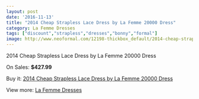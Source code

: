 ```yaml
---
layout: post
date: '2016-11-13'
title: "2014 Cheap Strapless Lace Dress by La Femme 20000 Dress"
category: La Femme Dresses
tags: ["discount","strapless","dresses","bonny","formal"]
image: http://www.neoformal.com/12198-thickbox_default/2014-cheap-strapless-lace-dress-by-la-femme-20000-dress.jpg
---
```

2014 Cheap Strapless Lace Dress by La Femme 20000 Dress

On Sales: **$427.99**
<a href="https://www.neoformal.com/en/la-femme-dresses-2014/4339-2014-cheap-strapless-lace-dress-by-la-femme-20000-dress.html"><amp-img layout="responsive" width="600" height="600" src="//www.neoformal.com/12198-thickbox_default/2014-cheap-strapless-lace-dress-by-la-femme-20000-dress.jpg" alt="2014 Cheap Strapless Lace Dress by La Femme 20000 Dress 0" /></a>
<a href="https://www.neoformal.com/en/la-femme-dresses-2014/4339-2014-cheap-strapless-lace-dress-by-la-femme-20000-dress.html"><amp-img layout="responsive" width="600" height="600" src="//www.neoformal.com/12199-thickbox_default/2014-cheap-strapless-lace-dress-by-la-femme-20000-dress.jpg" alt="2014 Cheap Strapless Lace Dress by La Femme 20000 Dress 1" /></a>
<a href="https://www.neoformal.com/en/la-femme-dresses-2014/4339-2014-cheap-strapless-lace-dress-by-la-femme-20000-dress.html"><amp-img layout="responsive" width="600" height="600" src="//www.neoformal.com/12200-thickbox_default/2014-cheap-strapless-lace-dress-by-la-femme-20000-dress.jpg" alt="2014 Cheap Strapless Lace Dress by La Femme 20000 Dress 2" /></a>

Buy it: [2014 Cheap Strapless Lace Dress by La Femme 20000 Dress](https://www.neoformal.com/en/la-femme-dresses-2014/4339-2014-cheap-strapless-lace-dress-by-la-femme-20000-dress.html "2014 Cheap Strapless Lace Dress by La Femme 20000 Dress")

View more: [La Femme Dresses](https://www.neoformal.com/en/56-la-femme-dresses-2014 "La Femme Dresses")